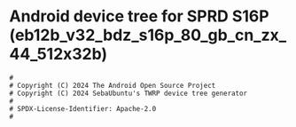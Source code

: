# Android device tree for SPRD S16P (eb12b_v32_bdz_s16p_80_gb_cn_zx_44_512x32b)

```
#
# Copyright (C) 2024 The Android Open Source Project
# Copyright (C) 2024 SebaUbuntu's TWRP device tree generator
#
# SPDX-License-Identifier: Apache-2.0
#
```
